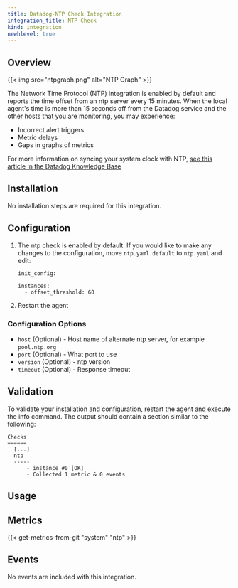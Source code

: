 ```yaml
---
title: Datadog-NTP Check Integration
integration_title: NTP Check
kind: integration
newhlevel: true
---
```


## Overview

{{< img src="ntpgraph.png" alt="NTP Graph" >}}

The Network Time Protocol (NTP) integration is enabled by default and reports the time offset from an ntp server every 15 minutes. When the local agent's time is more than 15 seconds off from the Datadog service and the other hosts that you are monitoring, you may experience:

* Incorrect alert triggers
* Metric delays
* Gaps in graphs of metrics

For more information on syncing your system clock with NTP, [see this article in the Datadog Knowledge Base](https://help.datadoghq.com/hc/en-us/articles/204282095-Network-Time-Protocol-NTP-Offset-Issues)

## Installation

No installation steps are required for this integration.

## Configuration

1.  The ntp check is enabled by default. If you would like to make any changes to the configuration, move `ntp.yaml.default` to `ntp.yaml` and edit:

        init_config:

        instances:
          - offset_threshold: 60

1.  Restart the agent

### Configuration Options

* `host` (Optional) - Host name of alternate ntp server, for example `pool.ntp.org`
* `port` (Optional) - What port to use
* `version` (Optional) - ntp version
* `timeout` (Optional) - Response timeout

## Validation

To validate your installation and configuration, restart the agent and execute the info command. The output should contain a section similar to the following:



    Checks
    ======
      [...]
      ntp
      -----
          - instance #0 [OK]
          - Collected 1 metric & 0 events

## Usage

## Metrics

{{< get-metrics-from-git "system" "ntp" >}}

## Events

No events are included with this integration.

